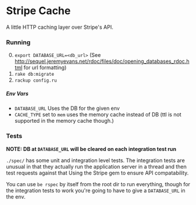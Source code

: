 # Stripe Cache

A little HTTP caching layer over Stripe's API.


### Running

0. `export DATABASE_URL=<db_url>` (See
   http://sequel.jeremyevans.net/rdoc/files/doc/opening_databases_rdoc.html
   for url formatting)
0. `rake db:migrate`
0. `rackup config.ru`

##### Env Vars

- `DATABASE_URL` Uses the DB for the given env
- `CACHE_TYPE` set to `mem` uses the memory cache instead of DB
  (ttl is not supported in the memory cache though.)

### Tests

__NOTE: DB at `DATABASE_URL` will be cleared on each integration test run__

`./spec/` has some unit and integration level tests.  The integration tests are
unusual in that they actually run the application server in a thread and then
test requests against that Using the Stripe gem to ensure API compatability.

You can use `be rspec` by itself from the root dir to run everything, though
for the integration tests to work you're going to have to give a `DATABASE_URL`
in the env.
